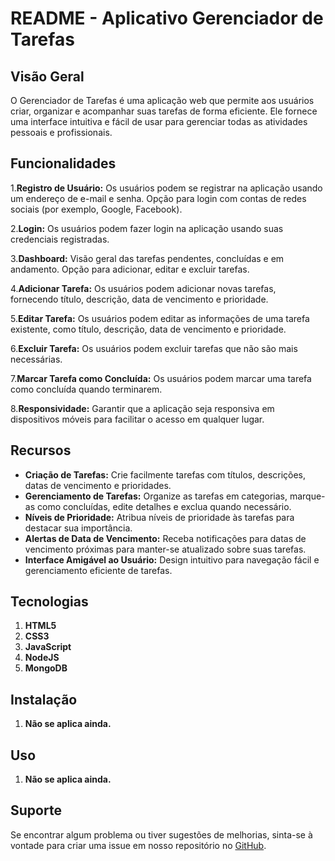 # README - Aplicativo Gerenciador de Tarefas

## Visão Geral
O Gerenciador de Tarefas é uma aplicação web que permite aos usuários criar, organizar e acompanhar suas tarefas de forma eficiente. Ele fornece uma interface intuitiva e fácil de usar para gerenciar todas as atividades pessoais e profissionais.

## Funcionalidades 
1.**Registro de Usuário:**
Os usuários podem se registrar na aplicação usando um endereço de e-mail e senha.
Opção para login com contas de redes sociais (por exemplo, Google, Facebook).

2.**Login:**
Os usuários podem fazer login na aplicação usando suas credenciais registradas.

3.**Dashboard:**
Visão geral das tarefas pendentes, concluídas e em andamento.
Opção para adicionar, editar e excluir tarefas.

4.**Adicionar Tarefa:**
Os usuários podem adicionar novas tarefas, fornecendo título, descrição, data de vencimento e prioridade.

5.**Editar Tarefa:**
Os usuários podem editar as informações de uma tarefa existente, como título, descrição, data de vencimento e prioridade.

6.**Excluir Tarefa:**
Os usuários podem excluir tarefas que não são mais necessárias.

7.**Marcar Tarefa como Concluída:**
Os usuários podem marcar uma tarefa como concluída quando terminarem.

8.**Responsividade:**
Garantir que a aplicação seja responsiva em dispositivos móveis para facilitar o acesso em qualquer lugar.

## Recursos
- **Criação de Tarefas:** Crie facilmente tarefas com títulos, descrições, datas de vencimento e prioridades.
- **Gerenciamento de Tarefas:** Organize as tarefas em categorias, marque-as como concluídas, edite detalhes e exclua quando necessário.
- **Níveis de Prioridade:** Atribua níveis de prioridade às tarefas para destacar sua importância.
- **Alertas de Data de Vencimento:** Receba notificações para datas de vencimento próximas para manter-se atualizado sobre suas tarefas.
- **Interface Amigável ao Usuário:** Design intuitivo para navegação fácil e gerenciamento eficiente de tarefas.

## Tecnologias
1. **HTML5** 
2. **CSS3** 
3. **JavaScript** 
4. **NodeJS** 
5. **MongoDB** 

## Instalação
1. **Não se aplica ainda.** 

## Uso
1. **Não se aplica ainda.** 

## Suporte
Se encontrar algum problema ou tiver sugestões de melhorias, sinta-se à vontade para criar uma issue em nosso repositório no [GitHub](https://github.com/AlexandreTessaro/web-application).

